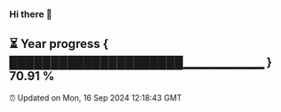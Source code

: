 ### Hi there 👋
⏳ Year progress { █████████████████████▁▁▁▁▁▁▁▁▁ } 70.91 %
---
⏰ Updated on Mon, 16 Sep 2024 12:18:43 GMT

